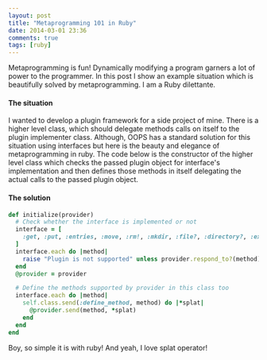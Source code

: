 ```yaml
---
layout: post
title: "Metaprogramming 101 in Ruby"
date: 2014-03-01 23:36
comments: true
tags: [ruby]
---
```

Metaprogramming is fun! Dynamically modifying a program garners a lot of power to the programmer. In this post I show an example situation which is beautifully solved by metaprogramming.
I am a Ruby dilettante. 

#### The situation
I wanted to develop a plugin framework for a side project of mine. There is a higher level class, which should delegate methods calls on itself to the plugin implementer class.
Although, OOPS has a standard solution for this situation using interfaces but here is the beauty and elegance of metaprogramming in ruby.
The code below is the constructor of the higher level class which checks the passed plugin object for interface's implementation and then defines those methods in itself delegating the actual calls to the passed plugin object.

#### The solution
```ruby
def initialize(provider)
  # Check whether the interface is implemented or not
  interface = [
    :get, :put, :entries, :move, :rm!, :mkdir, :file?, :directory?, :exists?, :makedirs
  ]
  interface.each do |method|
    raise "Plugin is not supported" unless provider.respond_to?(method)
  end
  @provider = provider

  # Define the methods supported by provider in this class too
  interface.each do |method|
    self.class.send(:define_method, method) do |*splat|
      @provider.send(method, *splat)
    end
  end
end
```

Boy, so simple it is with ruby! And yeah, I love splat operator!
